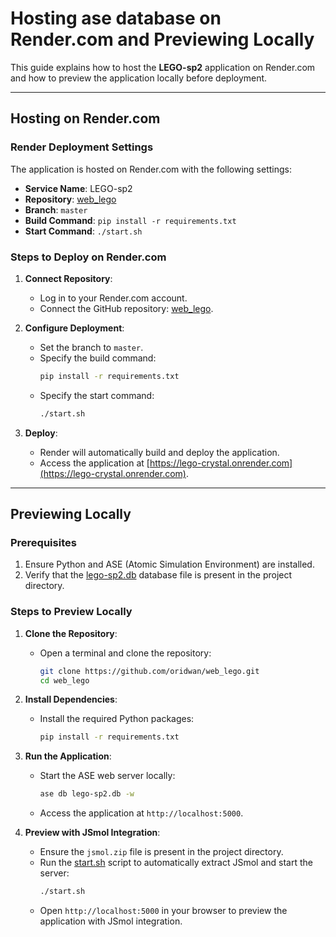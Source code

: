 # Hosting ase database on Render.com and Previewing Locally

This guide explains how to host the **LEGO-sp2** application on Render.com and how to preview the application locally before deployment.

---

## Hosting on Render.com

### Render Deployment Settings

The application is hosted on Render.com with the following settings:

- **Service Name**: LEGO-sp2
- **Repository**: [web_lego](https://github.com/oridwan/web_lego)
- **Branch**: `master`
- **Build Command**: `pip install -r requirements.txt`
- **Start Command**: `./start.sh`
  
### Steps to Deploy on Render.com

1. **Connect Repository**:
   - Log in to your Render.com account.
   - Connect the GitHub repository: [web_lego](https://github.com/oridwan/web_lego).

2. **Configure Deployment**:
   - Set the branch to `master`.
   - Specify the build command:
     ```bash
     pip install -r requirements.txt
     ```
   - Specify the start command:
     ```bash
     ./start.sh
     ```

3. **Deploy**:
   - Render will automatically build and deploy the application.
   - Access the application at [https://lego-crystal.onrender.com](https://lego-crystal.onrender.com).

---

## Previewing Locally

### Prerequisites

1. Ensure Python and ASE (Atomic Simulation Environment) are installed.
2. Verify that the [lego-sp2.db](https://github.com/oridwan/web_lego/blob/master/lego-sp2.db) database file is present in the project directory.

### Steps to Preview Locally

1. **Clone the Repository**:
   - Open a terminal and clone the repository:
     ```bash
     git clone https://github.com/oridwan/web_lego.git
     cd web_lego
     ```

2. **Install Dependencies**:
   - Install the required Python packages:
     ```bash
     pip install -r requirements.txt
     ```

3. **Run the Application**:
   - Start the ASE web server locally:
     ```bash
     ase db lego-sp2.db -w
     ```
   - Access the application at `http://localhost:5000`.

4. **Preview with JSmol Integration**:
   - Ensure the `jsmol.zip` file is present in the project directory.
   - Run the [start.sh](http://_vscodecontentref_/1) script to automatically extract JSmol and start the server:
     ```bash
     ./start.sh
     ```
   - Open `http://localhost:5000` in your browser to preview the application with JSmol integration.


